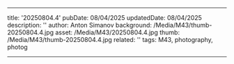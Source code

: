 ---

title: '20250804.4'
pubDate: 08/04/2025
updatedDate: 08/04/2025
description: ''
author: Anton Simanov
background: /Media/M43/thumb-20250804.4.jpg
asset: /Media/M43/20250804.4.jpg
thumb: /Media/M43/thumb-20250804.4.jpg
related: ''
tags: M43, photography, photog

---